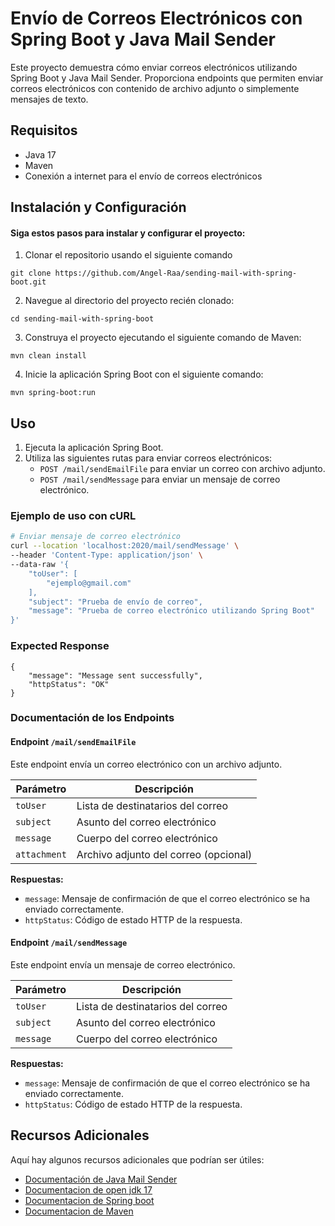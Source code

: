 # Envío de Correos Electrónicos con Spring Boot y Java Mail Sender

Este proyecto demuestra cómo enviar correos electrónicos utilizando Spring Boot y Java Mail Sender. Proporciona endpoints que permiten enviar correos electrónicos con contenido de archivo adjunto o simplemente mensajes de texto.

## Requisitos

- Java 17
- Maven 
- Conexión a internet para el envío de correos electrónicos

## Instalación y Configuración

#### Siga estos pasos para instalar y configurar el proyecto:

1. Clonar el repositorio usando el siguiente comando
```
git clone https://github.com/Angel-Raa/sending-mail-with-spring-boot.git
```
2. Navegue al directorio del proyecto recién clonado:
```
cd sending-mail-with-spring-boot
```
3. Construya el proyecto ejecutando el siguiente comando de Maven:
```
mvn clean install
```
4. Inicie la aplicación Spring Boot con el siguiente comando:
```
mvn spring-boot:run
```   
## Uso

1. Ejecuta la aplicación Spring Boot.
2. Utiliza las siguientes rutas para enviar correos electrónicos:
   - `POST /mail/sendEmailFile` para enviar un correo con archivo adjunto.
   - `POST /mail/sendMessage` para enviar un mensaje de correo electrónico.

### Ejemplo de uso con cURL

```bash
# Enviar mensaje de correo electrónico
curl --location 'localhost:2020/mail/sendMessage' \
--header 'Content-Type: application/json' \
--data-raw '{
    "toUser": [
        "ejemplo@gmail.com"
    ],
    "subject": "Prueba de envío de correo",
    "message": "Prueba de correo electrónico utilizando Spring Boot"
}'
```
### Expected Response
```
{
    "message": "Message sent successfully",
    "httpStatus": "OK"
}
```

### Documentación de los Endpoints

#### Endpoint `/mail/sendEmailFile`

Este endpoint envía un correo electrónico con un archivo adjunto.


| Parámetro    | Descripción                          |
|--------------|--------------------------------------|
| `toUser`     | Lista de destinatarios del correo    |
| `subject`    | Asunto del correo electrónico        |
| `message`    | Cuerpo del correo electrónico        |
| `attachment` | Archivo adjunto del correo (opcional)|

**Respuestas:**

- `message`: Mensaje de confirmación de que el correo electrónico se ha enviado correctamente.
- `httpStatus`: Código de estado HTTP de la respuesta.

#### Endpoint `/mail/sendMessage`

Este endpoint envía un mensaje de correo electrónico.

| Parámetro    | Descripción                          |
|--------------|--------------------------------------|
| `toUser`     | Lista de destinatarios del correo    |
| `subject`    | Asunto del correo electrónico        |
| `message`    | Cuerpo del correo electrónico        |

**Respuestas:**

- `message`: Mensaje de confirmación de que el correo electrónico se ha enviado correctamente.
- `httpStatus`: Código de estado HTTP de la respuesta.

## Recursos Adicionales

Aquí hay algunos recursos adicionales que podrían ser útiles:

- [Documentación de  Java Mail Sender](https://docs.spring.io/spring-framework/docs/current/javadoc-api/org/springframework/mail/javamail/JavaMailSender.html)
- [Documentacion de open jdk 17](https://docs.oracle.com/en/java/javase/17/docs/api/)
- [Documentacion de Spring boot](https://docs.spring.io/spring-boot/docs/current/reference/htmlsingle/)
- [Documentacion de Maven](https://maven.apache.org/guides/getting-started/)
